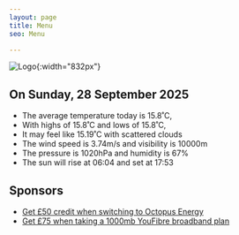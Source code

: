 ```yaml
---
layout: page
title: Menu
seo: Menu

---
```


![Logo](/images/logo.jpg){:width="832px"}

<!-- weather_marker starts -->
## On Sunday, 28 September 2025

- The average temperature today is 15.8˚C,
- With highs of 15.8˚C and lows of 15.8˚C,
- It may feel like 15.19˚C with scattered clouds
- The wind speed is 3.74m/s and visibility is 10000m
- The pressure is 1020hPa and humidity is 67%
- The sun will rise at 06:04 and set at 17:53

<!-- weather_marker ends -->

## Sponsors

- [Get £50 credit when switching to Octopus Energy](https://bit.ly/3oD1nnS)
- [Get £75 when taking a 1000mb YouFibre broadband plan](https://aklam.io/91zWhU?)

